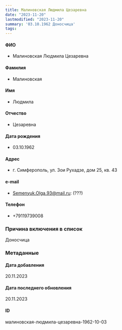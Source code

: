 ```yaml
---
title: Малиновская Людмила Цезаревна
date: "2023-11-20"
lastmodified: "2023-11-20"
summary: '03.10.1962 Доносчица'
tags: 
---
```

<!--# pp2-->
<!--## Фигурант-->
<!--### Личные данные-->
#### ФИО
- Малиновская Людмила Цезаревна
#### Фамилия
- Малиновская
#### Имя
- Людмила
#### Отчество
- Цезаревна
#### Дата рождения
- 03.10.1962
#### Адрес
- г. Симферополь, ул. Зои Рухадзе, дом 25, кв. 43
#### e-mail
- Semenyuk.Olga.93@mail.ru: (???)
#### Телефон
- +79119739008
### Причина включения в список
Доносчица
### Метаданные
#### Дата добавления
20.11.2023
#### Дата последнего обновления
20.11.2023
#### ID
малиновская-людмила-цезаревна-1962-10-03
<!--## END;-->
